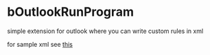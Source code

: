 # bOutlookRunProgram
simple extension for outlook where you can write custom rules in xml

for sample xml see [this](OutlookRunProgram/XMLFile1.xml)
